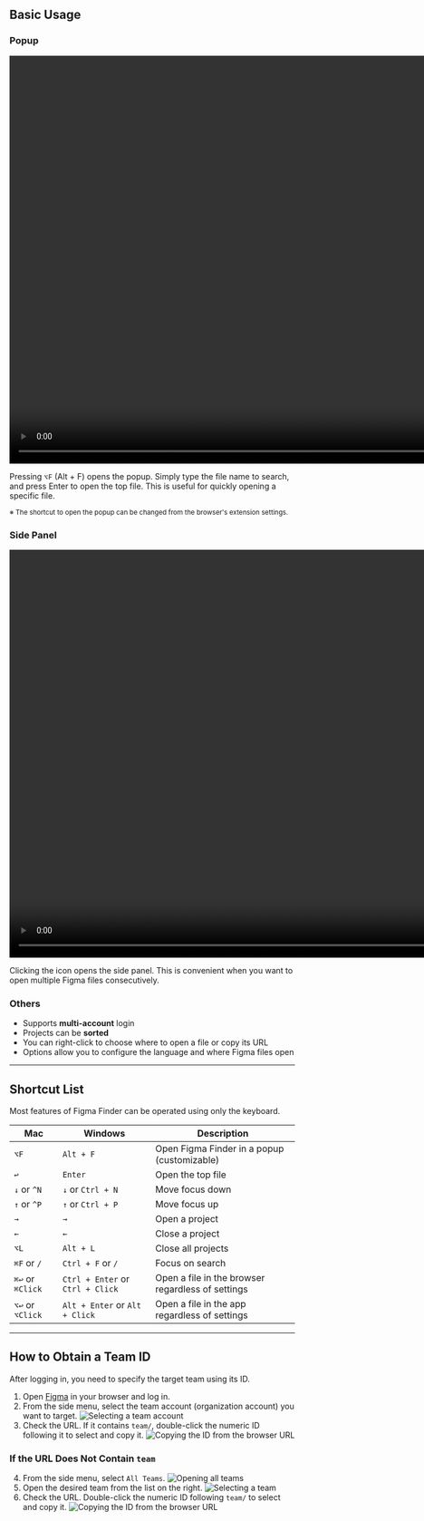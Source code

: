## Basic Usage

### Popup

<video src="/video/popup.mp4" controls width="1280" height="720" autoplay loop muted></video>

Pressing `⌥F` (Alt + F) opens the popup. Simply type the file name to search, and press Enter to open the top file. This is useful for quickly opening a specific file.

<p><small>
※ The shortcut to open the popup can be changed from the browser's extension settings.
</small></p>

### Side Panel

<video src="/video/sidepanel.mp4" controls width="1280" height="720" autoplay loop muted></video>

Clicking the icon opens the side panel. This is convenient when you want to open multiple Figma files consecutively.

### Others
- Supports **multi-account** login
- Projects can be **sorted**
- You can right-click to choose where to open a file or copy its URL
- Options allow you to configure the language and where Figma files open


---


## Shortcut List

Most features of Figma Finder can be operated using only the keyboard.

| Mac | Windows | Description |
| --- | --- | --- |
| `⌥F` | `Alt + F` | Open Figma Finder in a popup (customizable) |
| `↩︎` | `Enter` | Open the top file |
| `↓` or `^N` | `↓` or `Ctrl + N` | Move focus down |
| `↑` or `^P` | `↑` or `Ctrl + P` | Move focus up |
| `→` | `→` | Open a project |
| `←` | `←` | Close a project |
| `⌥L` | `Alt + L` | Close all projects |
| `⌘F` or `/` | `Ctrl + F` or `/` | Focus on search |
| `⌘↩︎` or `⌘Click` | `Ctrl + Enter` or `Ctrl + Click` | Open a file in the browser regardless of settings |
| `⌥↩︎` or `⌥Click` | `Alt + Enter` or `Alt + Click` | Open a file in the app regardless of settings |


---


<h2 id="team-id">How to Obtain a Team ID</h2>

After logging in, you need to specify the target team using its ID.

1. Open <a href="https://figma.com" target="_blank">Figma</a> in your browser and log in.
2. From the side menu, select the team account (organization account) you want to target.
    ![Selecting a team account](/img/team-id-1.webp)
3. Check the URL. If it contains `team/`, double-click the numeric ID following it to select and copy it.
    ![Copying the ID from the browser URL](/img/team-id-2.webp)


### If the URL Does Not Contain `team`

4. From the side menu, select `All Teams`.
    ![Opening all teams](/img/team-id-3.webp)
5. Open the desired team from the list on the right.
    ![Selecting a team](/img/team-id-4.webp)
6. Check the URL. Double-click the numeric ID following `team/` to select and copy it.
    ![Copying the ID from the browser URL](/img/team-id-2.webp)
